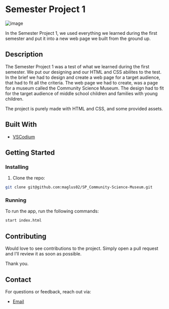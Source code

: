 # Semester Project 1

![image](https://i.imgur.com/kEsK4nr.jpeg)

In the Semester Project 1, we used everything we learned during the first semester and put it into a new web page we built from the ground up.

## Description

The Semester Project 1 was a test of what we learned during the first semester. We put our designing and our HTML and CSS abilites to the test. In the brief we had to design and create a web page for a target audience, that had to fit all the criteria. The web page we had to create, was a page for a museum called the Community Science Museum. The design had to fit for the target audience of middle school children and families with young children.

The project is purely made with HTML and CSS, and some provided assets.

## Built With

- [VSCodium](https://vscodium.com/)

## Getting Started

### Installing

1. Clone the repo:

```bash
git clone git@github.com:maglus02/SP_Community-Science-Museum.git
```

### Running

To run the app, run the following commands:

```bash
start index.html
```

## Contributing

Would love to see contributions to the project. Simply open a pull request and I'll review it as soon as possible. 

Thank you.

## Contact

For questions or feedback, reach out via:
- [Email](mailto:contact@mase.addy.io)
